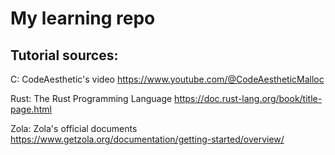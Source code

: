 # My learning repo
## Tutorial sources:
C: CodeAesthetic's video
https://www.youtube.com/@CodeAestheticMalloc

Rust: The Rust Programming Language
https://doc.rust-lang.org/book/title-page.html

Zola: Zola's official documents
https://www.getzola.org/documentation/getting-started/overview/
